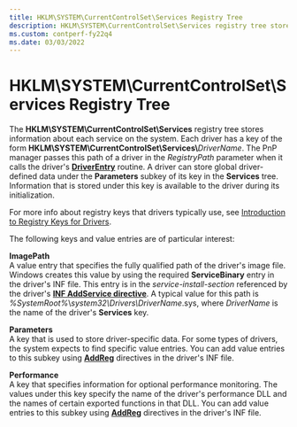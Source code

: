 ```yaml
---
title: HKLM\SYSTEM\CurrentControlSet\Services Registry Tree
description: HKLM\SYSTEM\CurrentControlSet\Services registry tree stores information about each service on the system.
ms.custom: contperf-fy22q4
ms.date: 03/03/2022
---
```


# HKLM\\SYSTEM\\CurrentControlSet\\Services Registry Tree





The **HKLM\\SYSTEM\\CurrentControlSet\\Services** registry tree stores information about each service on the system. Each driver has a key of the form **HKLM\\SYSTEM\\CurrentControlSet\\Services\\**<em>DriverName</em>. The PnP manager passes this path of a driver in the *RegistryPath* parameter when it calls the driver's [**DriverEntry**](/windows-hardware/drivers/ddi/wdm/nc-wdm-driver_initialize) routine. A driver can store global driver-defined data under the **Parameters** subkey of its key in the **Services** tree. Information that is stored under this key is available to the driver during its initialization.

For more info about registry keys that drivers typically use, see [Introduction to Registry Keys for Drivers](../wdf/introduction-to-registry-keys-for-drivers.md).

The following keys and value entries are of particular interest:

<a href="" id="imagepath"></a>**ImagePath**  
A value entry that specifies the fully qualified path of the driver's image file. Windows creates this value by using the required **ServiceBinary** entry in the driver's INF file. This entry is in the *service-install-section* referenced by the driver's [**INF AddService directive**](inf-addservice-directive.md). A typical value for this path is *%SystemRoot%*\\*system32\\Drivers\\DriverName*.sys, where *DriverName* is the name of the driver's **Services** key.

<a href="" id="parameters"></a>**Parameters**  
A key that is used to store driver-specific data. For some types of drivers, the system expects to find specific value entries. You can add value entries to this subkey using [**AddReg**](./inf-addreg-directive.md) directives in the driver's INF file.

<a href="" id="performance"></a>**Performance**  
A key that specifies information for optional performance monitoring. The values under this key specify the name of the driver's performance DLL and the names of certain exported functions in that DLL. You can add value entries to this subkey using [**AddReg**](./inf-addreg-directive.md) directives in the driver's INF file.

 

